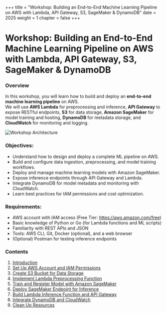 +++
title = "Workshop: Building an End-to-End Machine Learning Pipeline on AWS with Lambda, API Gateway, S3, SageMaker & DynamoDB"
date = 2025
weight = 1
chapter = false
+++

# Workshop: Building an End-to-End Machine Learning Pipeline on AWS with Lambda, API Gateway, S3, SageMaker & DynamoDB

### Overview

In this workshop, you will learn how to build and deploy an **end-to-end machine learning pipeline** on AWS.  
We will use **AWS Lambda** for preprocessing and inference, **API Gateway** to expose RESTful endpoints, **S3** for data storage, **Amazon SageMaker** for model training and hosting, **DynamoDB** for metadata storage, and **CloudWatch** for monitoring and logging.

![Workshop Architecture](/images/workshop_architecture.png)

### Objectives:

- Understand how to design and deploy a complete ML pipeline on AWS.  
- Build and configure data ingestion, preprocessing, and model training workflows.  
- Deploy and manage machine learning models with Amazon SageMaker.  
- Expose inference endpoints through API Gateway and Lambda.  
- Integrate DynamoDB for model metadata and monitoring with CloudWatch.  
- Learn best practices for IAM permissions and cost optimization.

### Requirements:

- AWS account with IAM access (Free Tier: https://aws.amazon.com/free)  
- Basic knowledge of Python or Go (for Lambda functions and ML scripts)  
- Familiarity with REST APIs and JSON  
- Tools: AWS CLI, Git, Docker (optional), and a web browser  
- (Optional) Postman for testing inference endpoints

### Contents

1. [Introduction](1-Introduction/)  
2. [Set Up AWS Account and IAM Permissions](2-Set-Up-AWS-Account-and-IAM-Permissions/)  
3. [Create S3 Bucket for Data Storage](3-Create-S3-Bucket/)  
4. [Implement Lambda Preprocessing Function](4-Implement-Lambda-Preprocessing/)  
5. [Train and Register Model with Amazon SageMaker](5-Train-Model-with-SageMaker/)  
6. [Deploy SageMaker Endpoint for Inference](6-Deploy-SageMaker-Endpoint/)  
7. [Build Lambda Inference Function and API Gateway](7-Build-Lambda-Inference-and-API/)  
8. [Integrate DynamoDB and CloudWatch](8-Integrate-DynamoDB-and-CloudWatch/)  
9. [Clean Up Resources](9-Clean-Up-Resources/)  
